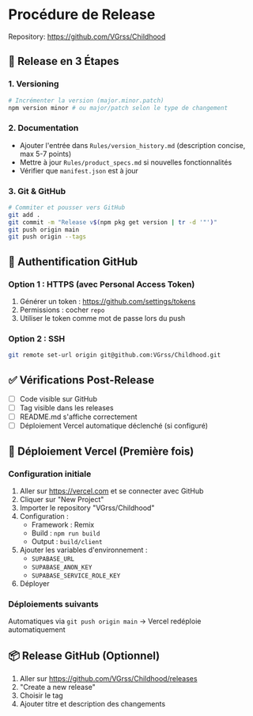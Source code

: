 # Procédure de Release

Repository: https://github.com/VGrss/Childhood

## 🚀 Release en 3 Étapes

### 1. Versioning

```bash
# Incrémenter la version (major.minor.patch)
npm version minor # ou major/patch selon le type de changement
```

### 2. Documentation

- Ajouter l'entrée dans `Rules/version_history.md` (description concise, max 5-7 points)
- Mettre à jour `Rules/product_specs.md` si nouvelles fonctionnalités
- Vérifier que `manifest.json` est à jour

### 3. Git & GitHub

```bash
# Commiter et pousser vers GitHub
git add .
git commit -m "Release v$(npm pkg get version | tr -d '"')"
git push origin main
git push origin --tags
```

## 🔐 Authentification GitHub

### Option 1 : HTTPS (avec Personal Access Token)
1. Générer un token : https://github.com/settings/tokens
2. Permissions : cocher `repo`
3. Utiliser le token comme mot de passe lors du push

### Option 2 : SSH
```bash
git remote set-url origin git@github.com:VGrss/Childhood.git
```

## ✅ Vérifications Post-Release

- [ ] Code visible sur GitHub
- [ ] Tag visible dans les releases
- [ ] README.md s'affiche correctement
- [ ] Déploiement Vercel automatique déclenché (si configuré)

## 🚀 Déploiement Vercel (Première fois)

### Configuration initiale
1. Aller sur https://vercel.com et se connecter avec GitHub
2. Cliquer sur "New Project"
3. Importer le repository "VGrss/Childhood"
4. Configuration :
   - Framework : Remix
   - Build : `npm run build`
   - Output : `build/client`
5. Ajouter les variables d'environnement :
   - `SUPABASE_URL`
   - `SUPABASE_ANON_KEY`
   - `SUPABASE_SERVICE_ROLE_KEY`
6. Déployer

### Déploiements suivants
Automatiques via `git push origin main` → Vercel redéploie automatiquement

## 📦 Release GitHub (Optionnel)

1. Aller sur https://github.com/VGrss/Childhood/releases
2. "Create a new release"
3. Choisir le tag
4. Ajouter titre et description des changements

